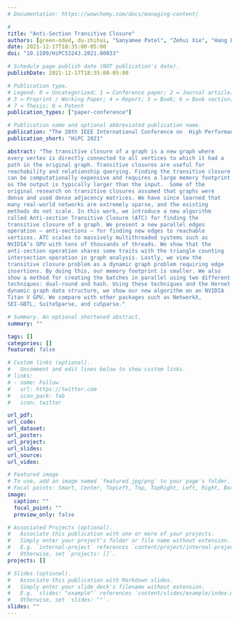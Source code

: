 ```yaml
---
# Documentation: https://wowchemy.com/docs/managing-content/

#
title: "Anti-Section Transitive Closure"
authors: [green-oded, du-zhihui, "Sanyamee Patel", "Zehui Xie", "Hang Liu", admin]
date: 2021-12-17T18:35:00-05:00
doi: "10.1109/HiPC53243.2021.00033"

# Schedule page publish date (NOT publication's date).
publishDate: 2021-12-17T18:35:00-05:00

# Publication type.
# Legend: 0 = Uncategorized; 1 = Conference paper; 2 = Journal article;
# 3 = Preprint / Working Paper; 4 = Report; 5 = Book; 6 = Book section;
# 7 = Thesis; 8 = Patent
publication_types: ["paper-conference"]

# Publication name and optional abbreviated publication name.
publication: "The 28th IEEE International Conference on  High Performance Computing, Data, and Analytics"
publication_short: "HiPC 2021"

abstract: "The transitive closure of a graph is a new graph where
every vertex is directly connected to all vertices to which it had a
path in the original graph. Transitive closures are useful for
reachability and relationship querying. Finding the transitive closure
can be computationally expensive and requires a large memory footprint
as the output is typically larger than the input.  Some of the
original research on transitive closures assumed that graphs were
dense and used dense adjacency matrices. We have since learned that
many real-world networks are extremely sparse, and the existing
methods do not scale. In this work, we introduce a new algorithm
called Anti-section Transitive Closure (ATC) for finding the
transitive closure of a graph. We present a new parallel edges
operation – anti-sections – for finding new edges to reachable
vertices. ATC scales to massively multithreaded systems such as
NVIDIA’s GPU with tens of thousands of threads. We show that the
anti-section operation shares some traits with the triangle counting
intersection operation in graph analysis. Lastly, we view the
transitive closure problem as a dynamic graph problem requiring edge
insertions. By doing this, our memory footprint is smaller. We also
show a method for creating the batches in parallel using two different
techniques: dual-round and hash. Using these techniques and the Hornet
dynamic graph data structure, we show our new algorithm on an NVIDIA
Titan V GPU. We compare with other packages such as NetworkX,
SEI-GBTL, SuiteSparse, and cuSparse."

# Summary. An optional shortened abstract.
summary: ""

tags: []
categories: []
featured: false

# Custom links (optional).
#   Uncomment and edit lines below to show custom links.
# links:
# - name: Follow
#   url: https://twitter.com
#   icon_pack: fab
#   icon: twitter

url_pdf:
url_code:
url_dataset:
url_poster:
url_project:
url_slides:
url_source:
url_video:

# Featured image
# To use, add an image named `featured.jpg/png` to your page's folder. 
# Focal points: Smart, Center, TopLeft, Top, TopRight, Left, Right, BottomLeft, Bottom, BottomRight.
image:
  caption: ""
  focal_point: ""
  preview_only: false

# Associated Projects (optional).
#   Associate this publication with one or more of your projects.
#   Simply enter your project's folder or file name without extension.
#   E.g. `internal-project` references `content/project/internal-project/index.md`.
#   Otherwise, set `projects: []`.
projects: []

# Slides (optional).
#   Associate this publication with Markdown slides.
#   Simply enter your slide deck's filename without extension.
#   E.g. `slides: "example"` references `content/slides/example/index.md`.
#   Otherwise, set `slides: ""`.
slides: ""
---
```

